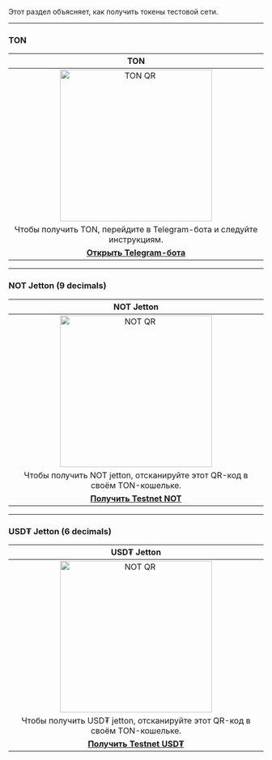 Этот раздел объясняет, как получить токены тестовой сети.

---

### TON

|                                          **TON**                                           |
|:------------------------------------------------------------------------------------------:|
| <img src="https://nessshon.github.io/tonutils/assets/qr/ton.png" alt="TON QR" width="300"> |
|           Чтобы получить TON, перейдите в Telegram-бота и следуйте инструкциям.            |
|                [**Открыть Telegram-бота**](https://t.me/testgiver_ton_bot)                 |

---

### NOT Jetton (9 decimals)

|                                                                                       **NOT Jetton**                                                                                        |
|:-------------------------------------------------------------------------------------------------------------------------------------------------------------------------------------------:|
|                                                 <img src="https://nessshon.github.io/tonutils/assets/qr/not.png" alt="NOT QR" width="300">                                                  |
|                                                          Чтобы получить NOT jetton, отсканируйте этот QR-код в своём TON-кошельке.                                                          |
| [**Получить Testnet NOT**](ton://transfer/kQBMfIaxfLQMP4h1Pg2V_AuyToC3jdB8MmA6u3bx8i1__NOT?amount=100000000&bin=te6ccgEBAgEAKgABIWQrfQcAAAAAAAAAABAX14QCAQAnF41FGQAAAAAAAAAAXo1KUQAAEBQ%3D) |

---

### USD₮ Jetton (6 decimals)

|                                                                                        **USD₮ Jetton**                                                                                         |
|:----------------------------------------------------------------------------------------------------------------------------------------------------------------------------------------------:|
|                                                  <img src="https://nessshon.github.io/tonutils/assets/qr/usdt.png" alt="NOT QR" width="300">                                                   |
|                                                           Чтобы получить USD₮ jetton, отсканируйте этот QR-код в своём TON-кошельке.                                                           |
| [**Получить Testnet USD₮**](ton://transfer/kQB0ZYUL5M3KfrW0tSnwdFO1nC-BQHC2gcZl-WaF2on_USDT?amount=100000000&bin=te6ccgEBAgEAKQABIWQrfQcAAAAAAAAAABAX14QCAQAlF41FGQAAAAAAAAAAQ7msoAAQFA%3D%3D) |
